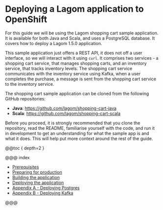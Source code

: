 # Deploying a Lagom application to OpenShift

For this guide we will be using the Lagom shopping cart sample application. It is available for both Java and Scala, and uses a PostgreSQL database. It covers how to deploy a Lagom 1.5.0 application.

This sample application just offers a REST API, it does not off a user interface, so we will interact with it using `curl`. It comprises two services - a shopping cart service, that manages shopping carts, and an inventory service, that tracks inventory levels. The shopping cart service communicates with the inventory service using Kafka, when a user completes the purchase, a message is sent from the shopping cart service to the inventory service.

The shopping cart sample application can be cloned from the following GitHub repositories:

* **Java**: https://github.com/lagom/shopping-cart-java
* **Scala**: https://github.com/lagom/shopping-cart-scala

Before you proceed, it is strongly recommended that you clone the repository, read the README, familiarise yourself with the code, and run it in development to get an understanding for what the sample app is and what it does. This will help put more context around the rest of the guide.

@@toc { depth=2 }

@@@ index

* [Prerequisites](prerequisites.md)
* [Preparing for production](preparing-for-production.md)
* [Building the application](building.md)
* [Deploying the application](deploying.md)
* [Appendix A - Deploying Postgres](deploying-postgres.md)
* [Appendix B - Deploying Kafka](deploying-kafka.md)

@@@
